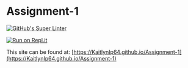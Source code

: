 # Assignment-1

[![GitHub's Super Linter](https://github.com/KaitlynIp64/Assignment-1/workflows/GitHub's%20Super%20Linter/badge.svg)](https://github.com/KaitlynIp64/Assignment-1/actions)

[![Run on Repl.it](https://repl.it/badge/github/KaitlynIp64/Assignment-1)](https://repl.it/github/KaitlynIp64/Assignment-1)

This site can be found at: [https://KaitlynIp64.github.io/Assignment-1](https://KaitlynIp64.github.io/Assignment-1)
